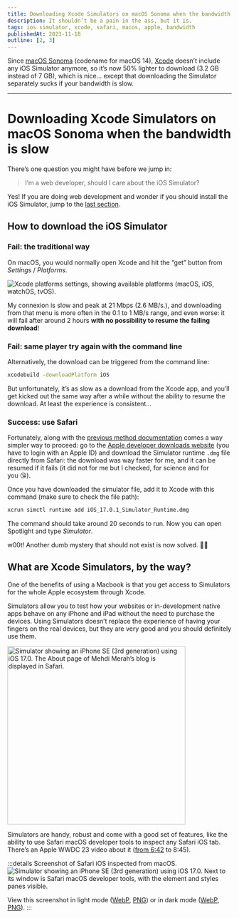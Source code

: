 ```yaml
---
title: Downloading Xcode Simulators on macOS Sonoma when the bandwidth is slow
description: It shouldn’t be a pain in the ass, but it is.
tags: ios simulator, xcode, safari, macos, apple, bandwidth
publishedAt: 2023-11-18
outline: [2, 3]
---
```


Since [macOS Sonoma](https://www.apple.com/macos/sonoma/) (codename for macOS 14), [Xcode](https://developer.apple.com/xcode/) doesn’t include any iOS Simulator anymore, so it’s now 50% lighter to download (3.2 GB instead of 7 GB), which is nice… except that downloading the Simulator separately sucks if your bandwidth is slow.

---
# Downloading Xcode Simulators on macOS Sonoma when the bandwidth is slow

<datetime :date="$frontmatter.publishedAt" formatter="longdate"/>

There’s one question you might have before we jump in:

> I’m a web developer, should I care about the iOS Simulator?

Yes! If you are doing web development and wonder if you should install the iOS Simulator, jump to the [last section](#what-are-xcode-simulators-by-the-way).

## How to download the iOS Simulator

### Fail: the traditional way

On macOS, you would normally open Xcode and hit the “get” button from _Settings_ / _Platforms_.

<picture>
    <source media="(prefers-color-scheme: dark)" srcset="/content/xcode-settings-platforms-dark.webp" type="image/webp"/>
    <source media="(prefers-color-scheme: dark)" srcset="/content/xcode-settings-platforms-dark.png" type="image/png"/>
    <source media="(prefers-color-scheme: light)" srcset="/content/xcode-settings-platforms-light.webp" type="image/webp"/>
    <img src="/content/xcode-settings-platforms-light.png" alt="Xcode platforms settings, showing available platforms (macOS, iOS, watchOS, tvOS)." style="margin-inline: auto;" />
</picture>

My connexion is slow and peak at 21 Mbps (2.6 MB/s.), and downloading from that menu is more often in the 0.1 to 1 MB/s range, and even worse: it will fail after around 2 hours **with no possibility to resume the failing download**!

### Fail: same player try again with the command line

Alternatively, the download can be triggered from the command line:

```sh
xcodebuild -downloadPlatform iOS
```

But unfortunately, it’s as slow as a download from the Xcode app, and you’ll get kicked out the same way after a while without the ability to resume the download. At least the experience is consistent…

### Success: use Safari

Fortunately, along with the [previous method documentation](https://developer.apple.com/documentation/xcode/installing-additional-simulator-runtimes#Install-and-manage-Simulator-runtimes-from-the-command-line) comes a way simpler way to proceed: go to the [Apple developer downloads website](https://developer.apple.com/download/all/?q=ios%20Simulator%20runtime) (you have to login with an Apple ID) and download the Simulator runtime `.dmg` file directly from Safari: the download was way faster for me, and it can be resumed if it fails (it did not for me but I checked, for science and for you 😘).

Once you have downloaded the simulator file, add it to Xcode with this command (make sure to check the file path):

```sh
xcrun simctl runtime add iOS_17.0.1_Simulator_Runtime.dmg
```

The command should take around 20 seconds to run. Now you can open Spotlight and type _Simulator_.

w00t! Another dumb mystery that should not exist is now solved. 💁‍♂️

## What are Xcode Simulators, by the way?

One of the benefits of using a Macbook is that you get access to Simulators for the whole Apple ecosystem through Xcode.

Simulators allow you to test how your websites or in-development native apps behave on any iPhone and iPad without the need to purchase the devices. Using Simulators doesn’t replace the experience of having your fingers on the real devices, but they are very good and you should definitely use them.

<picture>
    <source media="(prefers-color-scheme: dark)" srcset="/content/simulator-mehdi-blog-dark.webp" type="image/webp"/>
    <source media="(prefers-color-scheme: dark)" srcset="/content/simulator-mehdi-blog-dark.png" type="image/png"/>
    <source media="(prefers-color-scheme: light)" srcset="/content/simulator-mehdi-blog-light.webp" type="image/webp" />
    <img src="/content/simulator-mehdi-blog-light.png" alt="Simulator showing an iPhone SE (3rd generation) using iOS 17.0. The About page of Mehdi Merah’s blog is displayed in Safari." width="400" style="margin-inline: auto;" />
</picture>

Simulators are handy, robust and come with a good set of features, like the ability to use Safari macOS developer tools to inspect any Safari iOS tab. There’s an Apple WWDC 23 video about it ([from 6:42](https://developer.apple.com/videos/play/wwdc2023/10262?time=402) to 8:45).

:::details Screenshot of Safari iOS inspected from macOS.
<picture>
    <source media="(prefers-color-scheme: dark)" srcset="/content/ios-simulator-safari-dark.webp" type="image/webp"/>
    <source media="(prefers-color-scheme: dark)" srcset="/content/ios-simulator-safari-dark.png" type="image/png"/>
    <source media="(prefers-color-scheme: light)" srcset="/content/ios-simulator-safari-light.webp" type="image/webp"/>
    <img src="/content/ios-simulator-safari-light.png" alt="Simulator showing an iPhone SE (3rd generation) using iOS 17.0. Next to its window is Safari macOS developer tools, with the element and styles panes visible." style="margin-inline: auto;" />
</picture>

View this screenshot in light mode ([WebP](/content/ios-simulator-safari-light.webp), [PNG](/content/ios-simulator-safari-light.png)) or in dark mode ([WebP](/content/ios-simulator-safari-dark.webp), [PNG](/content/ios-simulator-safari-dark.png)).
:::
